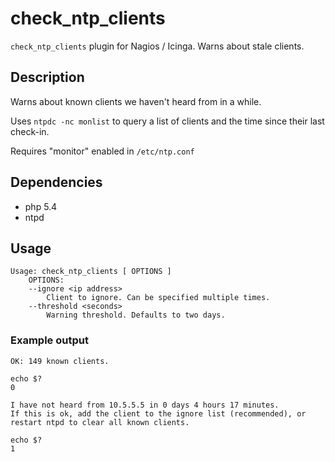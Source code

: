 # check_ntp_clients
`check_ntp_clients` plugin for Nagios / Icinga. Warns about stale clients.

## Description   
Warns about known clients we haven't heard from in a while.

Uses `ntpdc -nc monlist` to query a list of clients and the time since their last check-in.

Requires "monitor" enabled in `/etc/ntp.conf`


## Dependencies
* php 5.4
* ntpd

## Usage
```
Usage: check_ntp_clients [ OPTIONS ]
	OPTIONS:
	--ignore <ip address>
		Client to ignore. Can be specified multiple times.
	--threshold <seconds>
		Warning threshold. Defaults to two days.
```

### Example output
```
OK: 149 known clients.

echo $?
0
```

```
I have not heard from 10.5.5.5 in 0 days 4 hours 17 minutes.
If this is ok, add the client to the ignore list (recommended), or restart ntpd to clear all known clients.

echo $?
1
```

